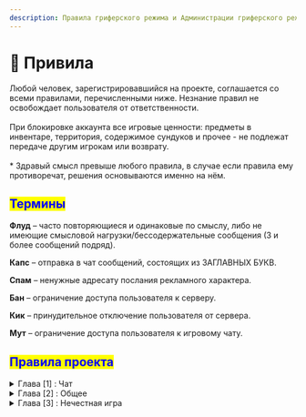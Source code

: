 ```yaml
---
description: Правила гриферского режима и Администрации гриферского режима
---
```


# 📕 Привила

Любой человек, зарегистрировавшийся на проекте, соглашается со всеми правилами, перечисленными ниже. Незнание правил не освобождает пользователя от ответственности.\
\
При блокировке аккаунта все игровые ценности: предметы в инвентаре, территория, содержимое сундуков и прочее - не подлежат передаче другим игрокам или возврату.\
\
\* Здравый смысл превыше любого правила, в случае если правила ему противоречат, решения основываются именно на нём.

## <mark style="color:blue;">Термины</mark>

**Флуд** – часто повторяющиеся и одинаковые по смыслу, либо не имеющие смысловой нагрузки/бессодержательные сообщения (3 и более сообщений подряд).

**Капс** – отправка в чат сообщений, состоящих из ЗАГЛАВНЫХ БУКВ.&#x20;

**Спам** – ненужные адресату послания рекламного характера.&#x20;

**Бан** – ограничение доступа пользователя к серверу.&#x20;

**Кик** – принудительное отключение пользователя от сервера.&#x20;

**Мут** – ограничение доступа пользователя к игровому чату.

## <mark style="color:blue;">Правила проекта</mark>

<details>

<summary>Глава [1] : Чат</summary>

1. **Оскорбление игроков**\
   &#x20;<mark style="color:red;">◦  Мут от 40 до 100 минут</mark>
2. **Оскорбление игроков с упоминанием родственников**\
   &#x20;<mark style="color:red;">◦  Мут от 80 до 160 минут</mark>
3. **Реклама других проектов**\
   <mark style="color:red;">◦  Бан от 3 до 7 дней</mark>
4. **Оскорбление проекта**\
   <mark style="color:red;">◦  Бан от 7 до 15 дней</mark>
5. **Флуд, более 3 одинаковых сообщений за короткий промежуток времени**\
   <mark style="color:red;">◦  Мут от 20 до 60 минут</mark>
6. **Разжигание межнациональной ненависти**\
   <mark style="color:red;">◦  Мут от 30 до 300 минут</mark>
7. **Оскорбительный никнейм**\
   <mark style="color:red;">◦  Бан навсегда</mark>

</details>

<details>

<summary>Глава [2] : Общее</summary>

1. **Багоюз/Использование недоработок сервера**\
   <mark style="color:red;">◦  Бан от 5 до 15 дней</mark>
2. **Частые нарушения правил сервера**\
   <mark style="color:red;">◦  В чате: Мут от 1 до 5 дней</mark>\ <mark style="color:red;">◦  Использование багов и читов: Бан от 15 до 30 дней</mark>
3. **Попытка обхода бана**\
   <mark style="color:red;">◦  Бан от 15 до 30 дней + кол-во времени за нарушение</mark>
4. **Совершение каких-либо действий, направленных на дестабилизацию работы сервера**\
   <mark style="color:red;">◦  Бан навсегда</mark>

</details>

<details>

<summary>Глава [3] : Нечестная игра</summary>

1. **Запрещено использование/хранение запрещенного ПО (Программного обеспечения)**\
   <mark style="color:blue;">**К запрещенному ПО относится:**</mark>\ <mark style="color:blue;">**- X-ray моды и текстур-паки**</mark>\ <mark style="color:blue;">**- Любые стороне ПО дающие преимущество в PVP, например: KillAura, Inventory Totem и тп.**</mark>\ <mark style="color:blue;">**- Item Scroller и тп.**</mark>\
   <mark style="color:red;">◦  Бан от 3 до 30 дней</mark>

</details>
